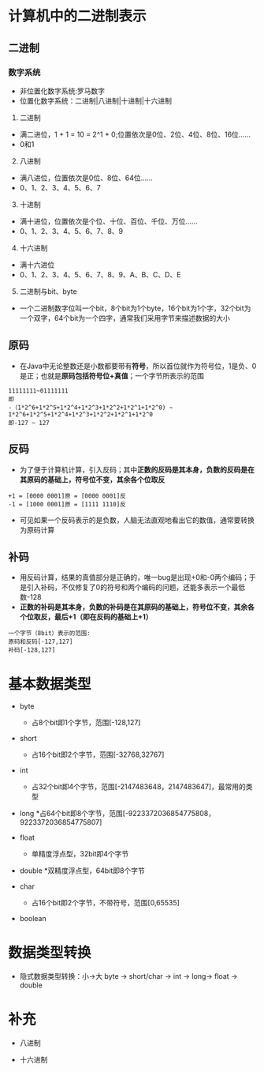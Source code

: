 # 计算机中的二进制表示

## 二进制
### 数字系统

* 非位置化数字系统:罗马数字
* 位置化数字系统：二进制|八进制|十进制|十六进制

1. 二进制
* 满二进位，1 + 1 = 10 = 2^1 + 0;位置依次是0位、2位、4位、8位、16位……
* 0和1
2. 八进制
* 满八进位，位置依次是0位、8位、64位……
* 0、1、2、3、4、5、6、7
3. 十进制
* 满十进位，位置依次是个位、十位、百位、千位、万位……
* 0、1、2、3、4、5、6、7、8、9
4. 十六进制
* 满十六进位
* 0、1、2、3、4、5、6、7、8、9、A、B、C、D、E
5. 二进制与bit、byte
* 一个二进制数字位叫一个bit，8个bit为1个byte，16个bit为1个字，32个bit为一个双字，64个bit为一个四字，通常我们采用字节来描述数据的大小

## 原码
* 在Java中无论整数还是小数都要带有**符号**，所以首位就作为符号位，1是负、0是正；也就是**原码包括符号位+真值**；一个字节所表示的范围
```
11111111~01111111
即
-（1*2^6+1*2^5+1*2^4+1*2^3+1*2^2+1*2^1+1*2^0) ~ 1*2^6+1*2^5+1*2^4+1*2^3+1*2^2+1*2^1+1*2^0
即-127 ~ 127

```

## 反码
* 为了便于计算机计算，引入反码；其中**正数的反码是其本身，负数的反码是在其原码的基础上，符号位不变，其余各个位取反**
```
+1 = [0000 0001]原 = [0000 0001]反
-1 = [1000 0001]原 = [1111 1110]反
```
* 可见如果一个反码表示的是负数，人脑无法直观地看出它的数值，通常要转换为原码计算
## 补码
* 用反码计算，结果的真值部分是正确的，唯一bug是出现+0和-0两个编码；于是引入补码，不仅修复了0的符号和两个编码的问题，还能多表示一个最低数-128
* **正数的补码是其本身，负数的补码是在其原码的基础上，符号位不变，其余各个位取反，最后+1（即在反码的基础上+1）**
```
一个字节（8bit）表示的范围:
原码和反码[-127,127]
补码[-128,127]
```
# 基本数据类型

* byte
  * 占8个bit即1个字节，范围[-128,127]
* short
  * 占16个bit即2个字节，范围[-32768,32767]
* int
  * 占32个bit即4个字节，范围[-2147483648，2147483647]，最常用的类型
* long
  *占64个bit即8个字节，范围[-9223372036854775808，9223372036854775807]

* float
  * 单精度浮点型，32bit即4个字节
* double
  *双精度浮点型，64bit即8个字节
* char
  * 占16个bit即2个字节，不带符号，范围[0,65535]
* boolean

# 数据类型转换

* 隐式数据类型转换：小→大 byte → short/char → int → long→ float → double


# 补充

* 八进制

* 十六进制


